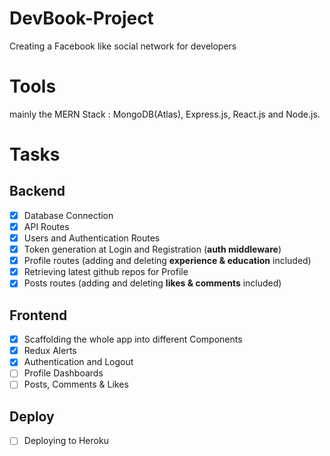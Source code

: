 # DevBook-Project

Creating a Facebook like social network for developers

# Tools

mainly the MERN Stack : MongoDB(Atlas), Express.js, React.js and Node.js.

# Tasks

## Backend

-   [x] Database Connection
-   [x] API Routes
-   [x] Users and Authentication Routes
-   [x] Token generation at Login and Registration (**auth middleware**)
-   [x] Profile routes (adding and deleting **experience & education** included)
-   [x] Retrieving latest github repos for Profile
-   [x] Posts routes (adding and deleting **likes & comments** included)

## Frontend

-   [x] Scaffolding the whole app into different Components
-   [x] Redux Alerts
-   [x] Authentication and Logout
-   [ ] Profile Dashboards
-   [ ] Posts, Comments & Likes

## Deploy

-   [ ] Deploying to Heroku
